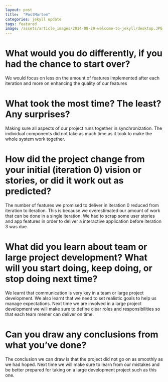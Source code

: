 ```yaml
---
layout: post
title:  "PostMortem"
categories: jekyll update
tags: featured
image: /assets/article_images/2014-08-29-welcome-to-jekyll/desktop.JPG
---
```

# What would you do differently, if you had the chance to start over?
We would focus on less on the amount of features implemented after each iteration and more on enhancing the quality of our features

# What took the most time? The least? Any surprises?
Making sure all aspects of our project runs together in synchronization. The individual components did not take as much time as it took to make the whole system work together.

# How did the project change from your initial (iteration 0) vision or stories, or did it work out as predicted?
The number of features we promised to deliver in iteration 0 reduced from iteration to iteration. This is because we overestimated our amount of work that can be done in a single iteration. We had to scrap some user stories and app features in order to deliver a interactive application before iteration 3 was due.

# What did you learn about team or large project development? What will you start doing, keep doing, or stop doing next time?
We learnt that communication is very key in a team or large project development. We also learnt that we need to set realistic goals to help us manage expectations. Next time we are involved in a large project development we will make sure to define clear roles and responsibilities so that each team memer can deliver on time.

# Can you draw any conclusions from what you’ve done?
The conclusion we can draw is that the project did not go on as smoothly as we had hoped. Next time we will make sure to learn from our mistakes and be better prepared for taking on a large development project such as this one.


